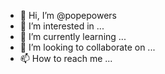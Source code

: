 - 👋 Hi, I’m @popepowers
- 👀 I’m interested in ...
- 🌱 I’m currently learning ...
- 💞️ I’m looking to collaborate on ...
- 📫 How to reach me ...

<!---
popepowers/popepowers is a ✨ special ✨ repository because its `README.md` (this file) appears on your GitHub profile.
You can click the Preview link to take a look at your changes.
--->
